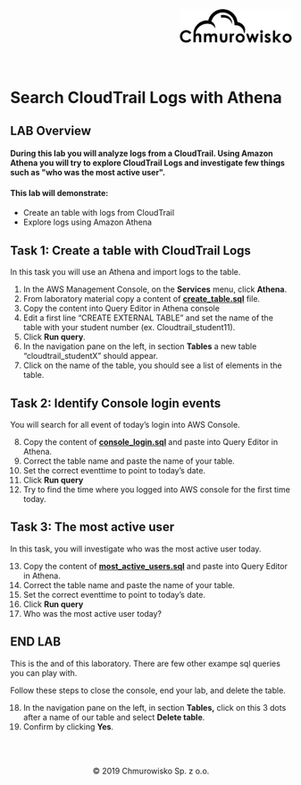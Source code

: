   <img src="img/logo.png" alt="Chmurowisko logo" width="200" align="right">
  <br><br>
  <br><br>
  <br><br>


# Search CloudTrail Logs with Athena

## LAB Overview
#### During this lab you will analyze logs from a CloudTrail. Using Amazon Athena you will try to explore CloudTrail Logs and investigate few things such as "who was the most active user".

#### This lab will demonstrate:
* Create an table with logs from CloudTrail
* Explore logs using Amazon Athena



## Task 1: Create a table with CloudTrail Logs

In this task you will use an Athena and import logs to the table.

1. In the AWS Management Console, on the **Services** menu, click **Athena**.
2. From laboratory material copy a content of **[create_table.sql](create_table.sql)** file.
3. Copy the content into Query Editor in Athena console
4. Edit a first line “CREATE EXTERNAL TABLE” and set the name of the table with your student number (ex. Cloudtrail_student11).
5. Click **Run query**.
6. In the navigation pane on the left, in section **Tables** a new table “cloudtrail_studentX” should appear.
7. Click on the name of the table, you should see a list of elements in the table.




## Task 2: Identify Console login events

You will search for all event of today’s login into AWS Console.

8. Copy the content of **[console_login.sql](console_login.sql)** and paste into Query Editor in Athena.
9.  Correct the table name and paste the name of your table.
10. Set the correct eventtime to point to today’s date.
11. Click **Run query**
12. Try to find the time where you logged into AWS console for the first time today.



## Task 3: The most active user

In this task, you will investigate who was the most active user today.


13. Copy the content of **[most_active_users.sql](most_active_users.sql)** and paste into Query Editor in Athena.
14. Correct the table name and paste the name of your table.
15. Set the correct eventtime to point to today’s date.
16. Click **Run query**
17. Who was the most active user today?



## END LAB

This is the and of this laboratory. There are few other exampe sql queries you can play with.

Follow these steps to close the console, end your lab, and delete the table.

18. In the navigation pane on the left, in section **Tables,** click on this 3 dots after a name of our table and select **Delete table**.
19. Confirm by clicking **Yes**.

<br><br>

<center><p>&copy; 2019 Chmurowisko Sp. z o.o.<p></center>